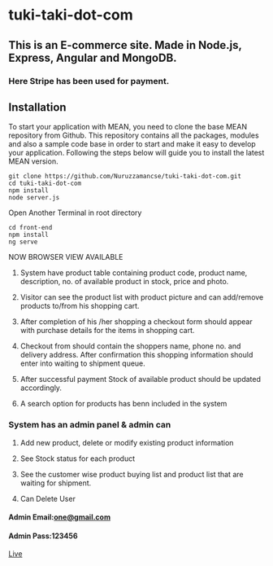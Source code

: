 # tuki-taki-dot-com

## This is an E-commerce site. Made in Node.js, Express, Angular and MongoDB.
### Here Stripe has been used for payment.

## Installation

To start your application with MEAN, you need to clone the base MEAN repository from Github. This repository contains all the packages, modules and also a sample code base in order to start and make it easy to develop your application. Following the steps below will guide you to install the latest MEAN version.

```
git clone https://github.com/Nuruzzamancse/tuki-taki-dot-com.git  
cd tuki-taki-dot-com
npm install
node server.js
```
Open Another Terminal in root directory
```
cd front-end
npm install
ng serve
```

NOW BROWSER VIEW AVAILABLE

1. System have product table containing product code, product name, description, no. of available product in 
  stock, price and photo.

2. Visitor can see the product list with product picture and can add/remove products to/from his shopping cart.

3. After completion of his /her shopping a checkout form should appear with purchase details for the items in shopping cart.

4. Checkout from should contain the shoppers name, phone no. and delivery address. After confirmation this shopping information should enter into waiting to shipment queue.

5. After successful payment Stock of available product should be updated accordingly.

6. A search option for products has benn included in the system

### System has an admin panel & admin can
   1. Add new product, delete or modify existing product information
   
   2. See Stock status for each product
   
   3. See the customer wise product buying list and product list that are waiting for shipment.
   
   4. Can Delete User
   
   #### Admin Email:one@gmail.com
   
   #### Admin Pass:123456
   
   [Live](http://tuki-taki.cleverapps.io/ "E-Showroom")
